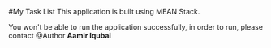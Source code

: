 #My Task List
This application is built using MEAN Stack.

You won't be able to run the application successfully, in order to run, please contact @Author **Aamir Iqubal**
